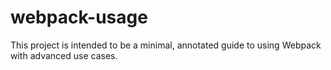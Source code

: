 # webpack-usage

This project is intended to be a minimal, annotated guide to using Webpack with advanced use cases.
